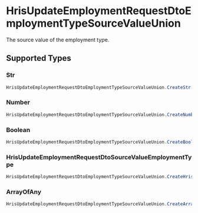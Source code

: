 # HrisUpdateEmploymentRequestDtoEmploymentTypeSourceValueUnion

The source value of the employment type.


## Supported Types

### Str

```csharp
HrisUpdateEmploymentRequestDtoEmploymentTypeSourceValueUnion.CreateStr(/* values here */);
```

### Number

```csharp
HrisUpdateEmploymentRequestDtoEmploymentTypeSourceValueUnion.CreateNumber(/* values here */);
```

### Boolean

```csharp
HrisUpdateEmploymentRequestDtoEmploymentTypeSourceValueUnion.CreateBoolean(/* values here */);
```

### HrisUpdateEmploymentRequestDtoSourceValueEmploymentType

```csharp
HrisUpdateEmploymentRequestDtoEmploymentTypeSourceValueUnion.CreateHrisUpdateEmploymentRequestDtoSourceValueEmploymentType(/* values here */);
```

### ArrayOfAny

```csharp
HrisUpdateEmploymentRequestDtoEmploymentTypeSourceValueUnion.CreateArrayOfAny(/* values here */);
```
